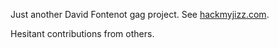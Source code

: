 Just another David Fontenot gag project. See [hackmyjizz.com](http://hackmyjizz.com).

Hesitant contributions from others.

